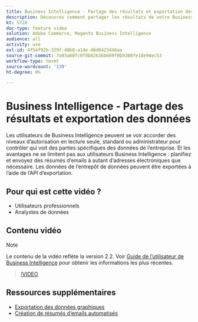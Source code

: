 ```yaml
---
title: Business Intelligence - Partage des résultats et exportation des données
description: Découvrez comment partager les résultats de votre Business Intelligence et exporter des données pour les intégrer à d’autres outils d’entreprise.
kt: 5728
doc-type: feature video
solution: Adobe Commerce, Magento Business Intelligence
audience: all
activity: use
exl-id: 4f54f92b-329f-48b8-a14e-d6d8423446aa
source-git-commit: 7a93a60fc0f0b82636b669f0b9300fe1de94ec53
workflow-type: tm+mt
source-wordcount: '139'
ht-degree: 0%

---
```


# Business Intelligence - Partage des résultats et exportation des données

Les utilisateurs de Business Intelligence peuvent se voir accorder des niveaux d’autorisation en lecture seule, standard ou administrateur pour contrôler qui voit des parties spécifiques des données de l’entreprise. Et les avantages ne se limitent pas aux utilisateurs Business Intelligence : planifiez et envoyez des résumés d’emails à autant d’adresses électroniques que nécessaire. Les données de l’entrepôt de données peuvent être exportées à l’aide de l’API d’exportation.

## Pour qui est cette vidéo ?

- Utilisateurs professionnels
- Analystes de données

## Contenu vidéo

>[!NOTE]
>
>Le contenu de la vidéo reflète la version 2.2. Voir [Guide de l’utilisateur de Business Intelligence](https://docs.magento.com/mbi/) pour obtenir les informations les plus récentes.

>[!VIDEO](https://video.tv.adobe.com/v/35983?quality=12&learn=on)

## Ressources supplémentaires

- [Exportation des données graphiques](https://docs.magento.com/mbi/data-user/export-data/exp-chart-dash.html)
- [Création de résumés d’emails automatisés](https://docs.magento.com/mbi/data-user/export-data/email-summaries.html)
